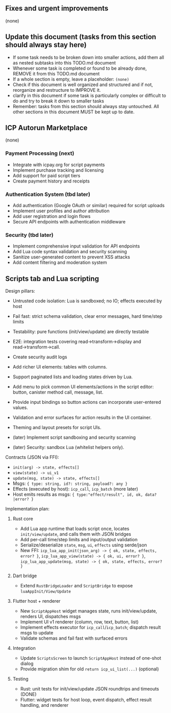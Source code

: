 ## Fixes and urgent improvements

(none)

## Update this document (tasks from this section should always stay here)

- If some task needs to be broken down into smaller actions, add them all as nested subtasks into this TODO.md document
- Whenever some task is completed or found to be already done, REMOVE it from this TODO.md document
- If a whole section is empty, leave a placeholder: `(none)`
- Check if this document is well organized and structured and if not, reorganize and restructure to IMPROVE it.
- clarify in this document if some task is particularly complex or difficult to do and try to break it down to smaller tasks
- Remember: tasks from this section should always stay untouched. All other sections in this document MUST be kept up to date.

## ICP Autorun Marketplace

(none)

### Payment Processing (next)
- Integrate with icpay.org for script payments
- Implement purchase tracking and licensing
- Add support for paid script tiers
- Create payment history and receipts

### Authentication System (tbd later)
- Add authentication (Google OAuth or similar) required for script uploads
- Implement user profiles and author attribution
- Add user registration and login flows
- Secure API endpoints with authentication middleware

### Security (tbd later)
- Implement comprehensive input validation for API endpoints
- Add Lua code syntax validation and security scanning
- Sanitize user-generated content to prevent XSS attacks
- Add content filtering and moderation system

## Scripts tab and Lua scripting

Design pillars:
- Untrusted code isolation: Lua is sandboxed; no IO; effects executed by host
- Fail fast: strict schema validation, clear error messages, hard time/step limits
- Testability: pure functions (init/view/update) are directly testable

- E2E: integration tests covering read→transform→display and read→transform→call.
- Create security audit logs
- Add richer UI elements: tables with columns.
- Support paginated lists and loading states driven by Lua.
- Add menu to pick common UI elements/actions in the script editor: button, canister method call, message, list.
- Provide input bindings so button actions can incorporate user-entered values.
- Validation and error surfaces for action results in the UI container.
- Theming and layout presets for script UIs.
- (later) Implement script sandboxing and security scanning
- (later) Security: sandbox Lua (whitelist helpers only).

Contracts (JSON via FFI):
- `init(arg) -> state, effects[]`
- `view(state) -> ui_v1`
- `update(msg, state) -> state, effects[]`
- Msgs: `{ type: string, id?: string, payload?: any }`
- Effects (executed by host): `icp_call`, `icp_batch` (more later)
- Host emits results as msgs: `{ type:"effect/result", id, ok, data?|error? }`

Implementation plan:
1) Rust core
   - Add Lua app runtime that loads script once, locates `init/view/update`, and calls them with JSON bridges
   - Add per-call time/step limits and input/output validation
   - Serialize/deserialize `state`, `msg`, `ui`, `effects` using serde/json
   - New FFI: `icp_lua_app_init(json_arg) -> { ok, state, effects, error? }`, `icp_lua_app_view(state) -> { ok, ui, error? }`, `icp_lua_app_update(msg, state) -> { ok, state, effects, error? }`

2) Dart bridge
   - Extend `RustBridgeLoader` and `ScriptBridge` to expose `luaAppInit/View/Update`

3) Flutter host + renderer
   - New `ScriptAppHost` widget manages state, runs init/view/update, renders UI, dispatches msgs
   - Implement UI v1 renderer (column, row, text, button, list)
   - Implement effects executor for `icp_call`/`icp_batch`; dispatch result msgs to update
   - Validate schemas and fail fast with surfaced errors

4) Integration
   - Update `ScriptsScreen` to launch `ScriptAppHost` instead of one-shot dialog
   - Provide migration shim for old `return icp_ui_list(...)` (optional)

5) Testing
   - Rust: unit tests for init/view/update JSON roundtrips and timeouts (DONE)
   - Flutter: widget tests for host loop, event dispatch, effect result handling, and renderer

